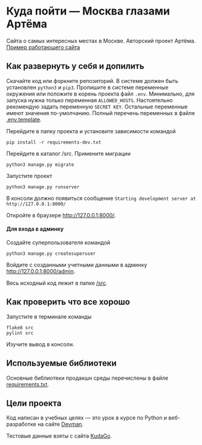 # Куда пойти — Москва глазами Артёма

Сайта о самых интересных местах в Москве. Авторский проект Артёма.
[Пример работающего сайта](http://grepto.pythonanywhere.com)


## Как развернуть у себя и допилить
Скачайте код или форкните репозиторий.
В системе должен быть установлен `python3` и `pip3`.
Пропишите в системе переменные окружения или положите в корень проекта файл `.env`. Минимально, для запуска нужна только
переменная `ALLOWED_HOSTS`. Настоятельно рекомендую задать переменную `SECRET KEY`.
Остальные переменные имеют значения по-умолчанию. Полный перечень переменных в файле [.env.template](.env.template).

Перейдите в папку проекта и установите зависимости командой
```shell script
pip install -r requirements-dev.txt
```
Перейдите в каталог /src.
Примените миграции 
```
python3 manage.py migrate
```

Запустите проект 
```
python3 manage.py runserver
``` 

В консоли должно появиться сообщение `Starting development server at http://127.0.0.1:8000/`

Откройте в браузере http://127.0.0.1:8000/.

#### Для входа в админку
Создайте суперпользователя командой
```
python3 manage.py createsuperuser
```
Войдите с созданными учетными данными в админку http://127.0.0.1:8000/admin.
    
Весь исходный код лежит в папке [/src](src).
 
## Как проверить что все хорошо
Запустите в терминале команды
```
flake8 src
pylint src
``` 
Изучите вывод в консоли.

 
 
 
## Используемые библиотеки
Основные библиотеки продакшн среды перечислены в файле [requirements.txt](requirements.txt).

## Цели проекта

Код написан в учебных целях — это урок в курсе по Python и веб-разработке на сайте [Devman](https://dvmn.org/).

Тестовые данные взяты с сайта [KudaGo](https://kudago.com/).